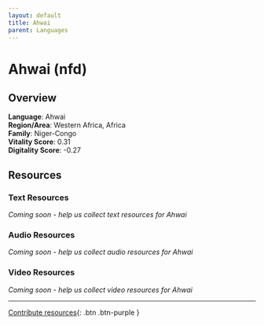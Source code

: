 ```yaml
---
layout: default
title: Ahwai
parent: Languages
---
```


# Ahwai (nfd)

## Overview

**Language**: Ahwai  
**Region/Area**: Western Africa, Africa  
**Family**: Niger-Congo  
**Vitality Score**: 0.31  
**Digitality Score**: -0.27  

## Resources

### Text Resources
*Coming soon - help us collect text resources for Ahwai*

### Audio Resources
*Coming soon - help us collect audio resources for Ahwai*

### Video Resources
*Coming soon - help us collect video resources for Ahwai*

---

[Contribute resources](https://fairtrain.github.io/){: .btn .btn-purple }

